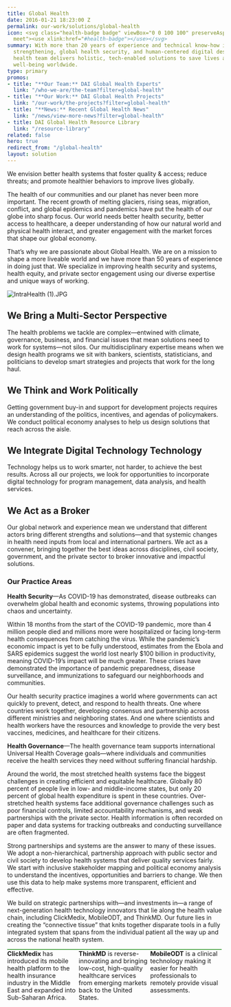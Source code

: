 ```yaml
---
title: Global Health
date: 2016-01-21 18:23:00 Z
permalink: our-work/solutions/global-health
icon: <svg class="health-badge badge" viewBox="0 0 100 100" preserveAspectRatio="xMinYMax
  meet"><use xlink:href="#health-badge"></use></svg>
summary: With more than 20 years of experience and technical know-how in health systems
  strengthening, global health security, and human-centered digital design, our global
  health team delivers holistic, tech-enabled solutions to save lives and improve
  well-being worldwide.
type: primary
promos:
- title: "**Our Team:** DAI Global Health Experts"
  link: "/who-we-are/the-team?filter=global-health"
- title: "**Our Work:** DAI Global Health Projects"
  link: "/our-work/the-projects?filter=global-health"
- title: "**News:** Recent Global Health News"
  link: "/news/view-more-news?filter=global-health"
- title: DAI Global Health Resource Library
  link: "/resource-library"
related: false
hero: true
redirect_from: "/global-health"
layout: solution
---
```


We envision better health systems that foster quality & access; reduce threats; and promote healthier behaviors to improve lives globally.

The health of our communities and our planet has never been more important. The recent growth of melting glaciers, rising seas, migration, conflict, and global epidemics and pandemics have put the health of our globe into sharp focus. Our world needs better health security, better access to healthcare, a deeper understanding of how our natural world and physical health interact, and greater engagement with the market forces that shape our global economy.

That’s why we are passionate about Global Health. We are on a mission to shape a more liveable world and we have more than 50 years of experience in doing just that. We specialize in improving health security and systems, health equity, and private sector engagement using our diverse expertise and unique ways of working.

![IntraHealth (1).JPG](/uploads/IntraHealth%20(1).JPG)

## We Bring a Multi-Sector Perspective

The health problems we tackle are complex—entwined with climate, governance, business, and financial issues that mean solutions need to work for systems—not silos. Our multidisciplinary expertise means when we design health programs we sit with bankers, scientists, statisticians, and politicians to develop smart strategies and projects that work for the long haul.

## We Think and Work Politically 

Getting government buy-in and support for development projects requires an understanding of the politics, incentives, and agendas of policymakers. We conduct political economy analyses to help us design solutions that reach across the aisle.

## We Integrate Digital Technology Technology

Technology helps us to work smarter, not harder, to achieve the best results. Across all our projects, we look for opportunities to incorporate digital technology for program management, data analysis, and health services.

## We Act as a Broker 

Our global network and experience mean we understand that different actors bring different strengths and solutions—and that systemic changes in health need inputs from local and international partners. We act as a convener, bringing together the best ideas across disciplines, civil society, government, and the private sector to broker innovative and impactful solutions.

### Our Practice Areas

**Health Security**—As COVID-19 has demonstrated, disease outbreaks can overwhelm global health and economic systems, throwing populations into chaos and uncertainty.

Within 18 months from the start of the COVID-19 pandemic, more than 4 million people died and millions more were hospitalized or facing long-term health consequences from catching the virus. While the pandemic’s economic impact is yet to be fully understood, estimates from the Ebola and SARS epidemics suggest the world lost nearly $100 billion in productivity, meaning COVID-19’s impact will be much greater. These crises have demonstrated the importance of pandemic preparedness, disease surveillance, and immunizations to safeguard our neighborhoods and communities.

Our health security practice imagines a world where governments can act quickly to prevent, detect, and respond to health threats. One where countries work together, developing consensus and partnership across different ministries and neighboring states. And one where scientists and health workers have the resources and knowledge to provide the very best vaccines, medicines, and healthcare for their citizens.

**Health Governance**—The health governance team supports international Universal Health Coverage goals—where individuals and communities receive the health services they need without suffering financial hardship.

Around the world, the most stretched health systems face the biggest challenges in creating efficient and equitable healthcare. Globally 80 percent of people live in low- and middle-income states, but only 20 percent of global health expenditure is spent in these countries. Over-stretched health systems face additional governance challenges such as poor financial controls, limited accountability mechanisms, and weak partnerships with the private sector. Health information is often recorded on paper and data systems for tracking outbreaks and conducting surveillance are often fragmented. 

Strong partnerships and systems are the answer to many of these issues. We adopt a non-hierarchical, partnership approach with public sector and civil society to develop health systems that deliver quality services fairly. We start with inclusive stakeholder mapping and political economy analysis to understand the incentives, opportunities and barriers to change. We then use this data to help make systems more transparent, efficient and effective. 






We build on strategic partnerships with—and investments in—a range of next-generation health technology innovators that lie along the health value chain, including ClickMedix, MobileODT, and ThinkMD. Our future lies in creating the “connective tissue” that knits together disparate tools in a fully integrated system that spans from the individual patient all the way up and across the national health system. 

<aside style="width: 33%; float: left; border-top: 2px solid #54aa4f; height: 250px; font-size: .9rem; "><strong>ClickMedix</strong> has introduced its mobile health platform to the health insurance industry in the Middle East and expanded into Sub-Saharan Africa.</aside>
<aside style="width: 33%; float: left; border-top: 2px solid #54aa4f; height: 250px; font-size: .9rem; "><strong>ThinkMD</strong> is reverse-innovating and bringing low-cost, high-quality healthcare services from emerging markets back to the United States.</aside>
<aside style="width: 33%; float: left; border-top: 2px solid #54aa4f; height: 250px; font-size: .9rem; "><strong>MobileODT</strong> is a clinical technology making it easier for health professionals to remotely provide visual assessments.</aside>